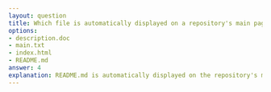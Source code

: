 ```yaml
---
layout: question
title: Which file is automatically displayed on a repository's main page?
options:
- description.doc
- main.txt
- index.html
- README.md
answer: 4
explanation: README.md is automatically displayed on the repository's main page, providing information about the project, installation instructions, usage examples, and other relevant details.
---
```

